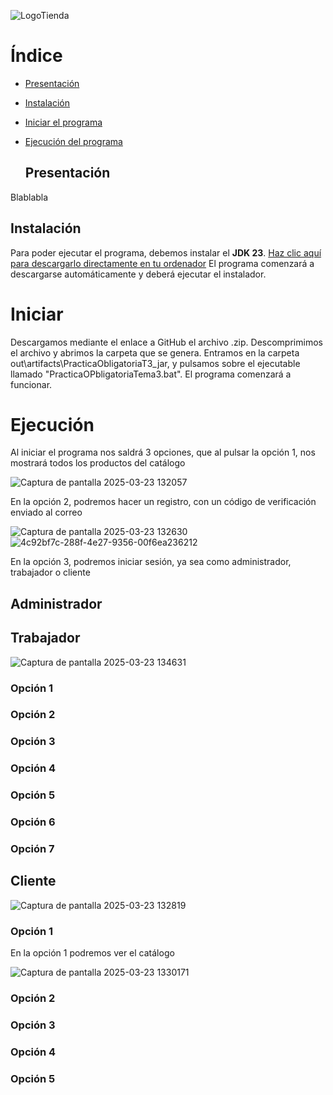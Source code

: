 ![LogoTienda](https://github.com/user-attachments/assets/85028b68-ae5f-441d-998c-aad31c6d186b)

# Índice

- [Presentación](#Presentacion)
- [Instalación](#Instalación)
- [Iniciar el programa](#Iniciar)
- [Ejecución del programa](#Ejecución)

  ## Presentación
Blablabla
  ## Instalación

Para poder ejecutar el programa, debemos instalar el **JDK 23**. [Haz clic aquí para descargarlo directamente en tu ordenador](https://download.oracle.com/java/23/latest/jdk-23_windows-x64_bin.exe) El programa comenzará a descargarse automáticamente y deberá ejecutar el instalador.

# Iniciar
Descargamos mediante el enlace a GitHub el archivo .zip.
Descomprimimos el archivo y abrimos la carpeta que se genera.
Entramos en la carpeta out\artifacts\PracticaObligatoriaT3_jar, y pulsamos sobre el ejecutable llamado "PracticaOPbligatoriaTema3.bat". El programa comenzará a funcionar.

# Ejecución
Al iniciar el programa nos saldrá 3 opciones, que al pulsar la opción 1, nos mostrará todos los productos del catálogo

![Captura de pantalla 2025-03-23 132057](https://github.com/user-attachments/assets/b4eb2f18-8612-4e7f-bd45-fce48a7a1a07)


En la opción 2, podremos hacer un registro, con un código de verificación enviado al correo

![Captura de pantalla 2025-03-23 132630](https://github.com/user-attachments/assets/9e2a2740-9d8b-485e-814a-9d26a485388a)
![4c92bf7c-288f-4e27-9356-00f6ea236212](https://github.com/user-attachments/assets/a0d23f78-47cb-44fc-91d4-ba3c5a34140f)

En la opción 3, podremos iniciar sesión, ya sea como administrador, trabajador o cliente
  ## Administrador


  ## Trabajador

  ![Captura de pantalla 2025-03-23 134631](https://github.com/user-attachments/assets/54577a43-6166-442c-a34c-6e695acbceb1)

  ### Opción 1


  ### Opción 2


  ### Opción 3


  ### Opción 4


  ### Opción 5


  ### Opción 6


  ### Opción 7

  

  ## Cliente

  ![Captura de pantalla 2025-03-23 132819](https://github.com/user-attachments/assets/9e2ac485-a989-4708-8d4a-011c135b0bce)

  ### Opción 1
  En la opción 1 podremos ver el catálogo
  
  ![Captura de pantalla 2025-03-23 133017](https://github.com/user-attachments/assets/b7a62828-db7d-41d4-a6a1-2362658e11dc)1

  ### Opción 2


  ### Opción 3


  ### Opción 4


  ### Opción 5

